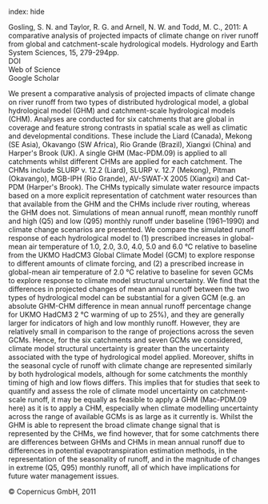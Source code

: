 index: hide

<div class="Citation">

  <div class="Citation-body">
    <div class="Citation-text">Gosling, S. N. and Taylor, R. G. and Arnell, N. W. and Todd, M. C., 2011: A comparative analysis of projected impacts of climate change on river runoff from global and catchment-scale hydrological models. <span class="Article-journal">Hydrology and Earth System Sciences, </span><span class="Article-volume">15, </span>279-294pp.</div>
    <div class="Citation-links">
      <div class="CitationLink" data-href="https://doi.org/10.5194/hess-15-279-2011">
        <div class="CitationLink-icon CitationLink-Doi"></div>
        <div class="CitationLink-text">DOI</div>
      </div>
      <div class="CitationLink" data-href="http://cel.webofknowledge.com/InboundService.do?customersID=atyponcel&smartRedirect=yes&mode=FullRecord&IsProductCode=Yes&product=CEL&Init=Yes&Func=Frame&action=retrieve&SrcApp=literatum&SrcAuth=atyponcel&SID=7CNc3cIRaBKjGbSujFM&UT=WOS:000286723600022">
        <div class="CitationLink-icon CitationLink-Isi"></div>
        <div class="CitationLink-text">Web of Science</div>
      </div>
      <div class="CitationLink" data-href="https://scholar.google.com/scholar?q=10.5194/hess-15-279-2011">
        <div class="CitationLink-icon CitationLink-Scholar"></div>
        <div class="CitationLink-text">Google Scholar</div>
      </div>
    </div>
  </div>
</div>

We present a comparative analysis of projected impacts of climate change on river runoff from two types of distributed hydrological model, a global hydrological model (GHM) and catchment-scale hydrological models (CHM). Analyses are conducted for six catchments that are global in coverage and feature strong contrasts in spatial scale as well as climatic and developmental conditions. These include the Liard (Canada), Mekong (SE Asia), Okavango (SW Africa), Rio Grande (Brazil), Xiangxi (China) and Harper's Brook (UK). A single GHM (Mac-PDM.09) is applied to all catchments whilst different CHMs are applied for each catchment. The CHMs include SLURP v. 12.2 (Liard), SLURP v. 12.7 (Mekong), Pitman (Okavango), MGB-IPH (Rio Grande), AV-SWAT-X 2005 (Xiangxi) and Cat-PDM (Harper's Brook). The CHMs typically simulate water resource impacts based on a more explicit representation of catchment water resources than that available from the GHM and the CHMs include river routing, whereas the GHM does not. Simulations of mean annual runoff, mean monthly runoff and high (Q5) and low (Q95) monthly runoff under baseline (1961–1990) and climate change scenarios are presented. We compare the simulated runoff response of each hydrological model to (1) prescribed increases in global-mean air temperature of 1.0, 2.0, 3.0, 4.0, 5.0 and 6.0 °C relative to baseline from the UKMO HadCM3 Global Climate Model (GCM) to explore response to different amounts of climate forcing, and (2) a prescribed increase in global-mean air temperature of 2.0 °C relative to baseline for seven GCMs to explore response to climate model structural uncertainty.  We find that the differences in projected changes of mean annual runoff between the two types of hydrological model can be substantial for a given GCM (e.g. an absolute GHM-CHM difference in mean annual runoff percentage change for UKMO HadCM3 2 °C warming of up to 25%), and they are generally larger for indicators of high and low monthly runoff. However, they are relatively small in comparison to the range of projections across the seven GCMs. Hence, for the six catchments and seven GCMs we considered, climate model structural uncertainty is greater than the uncertainty associated with the type of hydrological model applied. Moreover, shifts in the seasonal cycle of runoff with climate change are represented similarly by both hydrological models, although for some catchments the monthly timing of high and low flows differs. This implies that for studies that seek to quantify and assess the role of climate model uncertainty on catchment-scale runoff, it may be equally as feasible to apply a GHM (Mac-PDM.09 here) as it is to apply a CHM, especially when climate modelling uncertainty across the range of available GCMs is as large as it currently is. Whilst the GHM is able to represent the broad climate change signal that is represented by the CHMs, we find however, that for some catchments there are differences between GHMs and CHMs in mean annual runoff due to differences in potential evapotranspiration estimation methods, in the representation of the seasonality of runoff, and in the magnitude of changes in extreme (Q5, Q95) monthly runoff, all of which have implications for future water management issues.

<div class="Citation-copy">
&copy; Copernicus GmbH, 2011
</div>